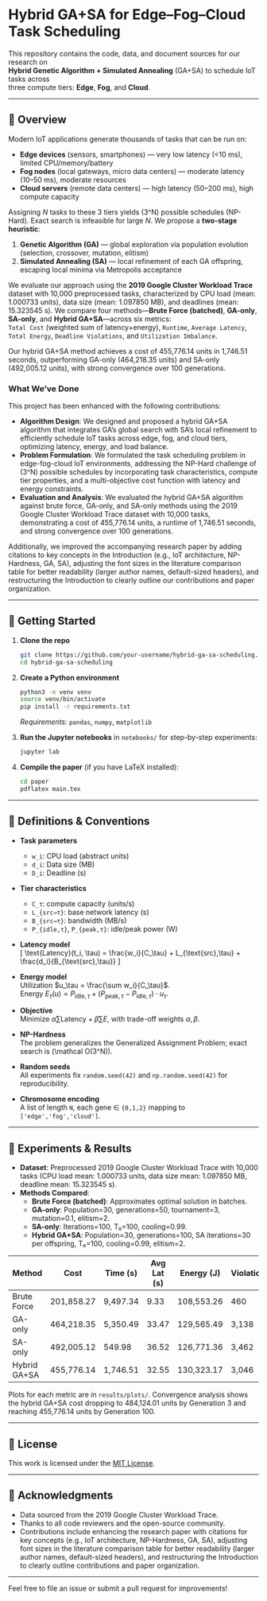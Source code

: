 # Hybrid GA+SA for Edge–Fog–Cloud Task Scheduling

This repository contains the code, data, and document sources for our research on  
**Hybrid Genetic Algorithm + Simulated Annealing** (GA+SA) to schedule IoT tasks across  
three compute tiers: **Edge**, **Fog**, and **Cloud**.  

---

## 📄 Overview

Modern IoT applications generate thousands of tasks that can be run on:

- **Edge devices** (sensors, smartphones) — very low latency (<10 ms), limited CPU/memory/battery  
- **Fog nodes** (local gateways, micro data centers) — moderate latency (10–50 ms), moderate resources  
- **Cloud servers** (remote data centers) — high latency (50–200 ms), high compute capacity  

Assigning _N_ tasks to these 3 tiers yields \(3^N\) possible schedules (NP-Hard). Exact search is infeasible for large _N_. We propose a **two-stage heuristic**:

1. **Genetic Algorithm (GA)** — global exploration via population evolution (selection, crossover, mutation, elitism)  
2. **Simulated Annealing (SA)** — local refinement of each GA offspring, escaping local minima via Metropolis acceptance  

We evaluate our approach using the **2019 Google Cluster Workload Trace** dataset with 10,000 preprocessed tasks, characterized by CPU load (mean: 1.000733 units), data size (mean: 1.097850 MB), and deadlines (mean: 15.323545 s). We compare four methods—**Brute Force (batched)**, **GA-only**, **SA-only**, and **Hybrid GA+SA**—across six metrics:  
`Total Cost` (weighted sum of latency+energy), `Runtime`, `Average Latency`, `Total Energy`, `Deadline Violations`, and `Utilization Imbalance`.  

Our hybrid GA+SA method achieves a cost of 455,776.14 units in 1,746.51 seconds, outperforming GA-only (464,218.35 units) and SA-only (492,005.12 units), with strong convergence over 100 generations.

### What We’ve Done
This project has been enhanced with the following contributions:

- **Algorithm Design**: We designed and proposed a hybrid GA+SA algorithm that integrates GA’s global search with SA’s local refinement to efficiently schedule IoT tasks across edge, fog, and cloud tiers, optimizing latency, energy, and load balance.
- **Problem Formulation**: We formulated the task scheduling problem in edge-fog-cloud IoT environments, addressing the NP-Hard challenge of \(3^N\) possible schedules by incorporating task characteristics, compute tier properties, and a multi-objective cost function with latency and energy constraints.
- **Evaluation and Analysis**: We evaluated the hybrid GA+SA algorithm against brute force, GA-only, and SA-only methods using the 2019 Google Cluster Workload Trace dataset with 10,000 tasks, demonstrating a cost of 455,776.14 units, a runtime of 1,746.51 seconds, and strong convergence over 100 generations.

Additionally, we improved the accompanying research paper by adding citations to key concepts in the Introduction (e.g., IoT architecture, NP-Hardness, GA, SA), adjusting the font sizes in the literature comparison table for better readability (larger author names, default-sized headers), and restructuring the Introduction to clearly outline our contributions and paper organization.

---

## 🚀 Getting Started

1. **Clone the repo**  
   ```bash
   git clone https://github.com/your-username/hybrid-ga-sa-scheduling.git
   cd hybrid-ga-sa-scheduling
   ```

2. **Create a Python environment**  
   ```bash
   python3 -m venv venv
   source venv/bin/activate
   pip install -r requirements.txt
   ```
   _Requirements:_ `pandas`, `numpy`, `matplotlib`

3. **Run the Jupyter notebooks** in `notebooks/` for step-by-step experiments:  
   ```bash
   jupyter lab
   ```

4. **Compile the paper** (if you have LaTeX installed):  
   ```bash
   cd paper
   pdflatex main.tex
   ```

---

## 🔧 Definitions & Conventions

- **Task parameters**  
  - `w_i`: CPU load (abstract units)  
  - `d_i`: Data size (MB)  
  - `D_i`: Deadline (s)  

- **Tier characteristics**  
  - `C_τ`: compute capacity (units/s)  
  - `L_{src→τ}`: base network latency (s)  
  - `B_{src→τ}`: bandwidth (MB/s)  
  - `P_{idle,τ}`, `P_{peak,τ}`: idle/peak power (W)  

- **Latency model**  
  \[
\text{Latency}(t_i, \tau) = \frac{w_i}{C_\tau} + L_{\text{src},\tau} + \frac{d_i}{B_{\text{src},\tau}}
\]

- **Energy model**  
  Utilization $u_\tau = \frac{\sum w_i}{C_\tau}$.  
Energy $E_\tau(u) = P_{\text{idle},\tau} + (P_{\text{peak},\tau} - P_{\text{idle},\tau}) \cdot u_\tau$.

- **Objective**  
  Minimize $\alpha \sum \text{Latency} + \beta \sum E$, with trade-off weights $\alpha, \beta$. 

- **NP-Hardness**  
  The problem generalizes the Generalized Assignment Problem; exact search is \(\mathcal O(3^N)\).

- **Random seeds**  
  All experiments fix `random.seed(42)` and `np.random.seed(42)` for reproducibility.

- **Chromosome encoding**  
  A list of length `N`, each gene ∈ `{0,1,2}` mapping to `['edge','fog','cloud']`.

---

## 🧪 Experiments & Results

- **Dataset**: Preprocessed 2019 Google Cluster Workload Trace with 10,000 tasks (CPU load mean: 1.000733 units, data size mean: 1.097850 MB, deadline mean: 15.323545 s).
- **Methods Compared**:
  - **Brute Force (batched)**: Approximates optimal solution in batches.
  - **GA-only**: Population=30, generations=50, tournament=3, mutation=0.1, elitism=2.
  - **SA-only**: Iterations=100, T₀=100, cooling=0.99.
  - **Hybrid GA+SA**: Population=30, generations=100, SA iterations=30 per offspring, T₀=100, cooling=0.99, elitism=2.

| Method       | Cost       | Time (s) | Avg Lat (s) | Energy (J) | Violations | Util Std |
|--------------|------------|----------|-------------|------------|------------|----------|
| Brute Force  | 201,858.27 | 9,497.34 | 9.33        | 108,553.26 | 460        | 4,149.85 |
| GA-only      | 464,218.35 | 5,350.49 | 33.47       | 129,565.49 | 3,138      | 258.28   |
| SA-only      | 492,005.12 | 549.98   | 36.52       | 126,771.36 | 3,462      | 58.00    |
| Hybrid GA+SA | 455,776.14 | 1,746.51 | 32.55       | 130,323.17 | 3,046      | 325.40   |

Plots for each metric are in `results/plots/`. Convergence analysis shows the hybrid GA+SA cost dropping to 484,124.01 units by Generation 3 and reaching 455,776.14 units by Generation 100.

---

## 📜 License

This work is licensed under the [MIT License](LICENSE).

---

## 🤝 Acknowledgments

- Data sourced from the 2019 Google Cluster Workload Trace.
- Thanks to all code reviewers and the open-source community.
- Contributions include enhancing the research paper with citations for key concepts (e.g., IoT architecture, NP-Hardness, GA, SA), adjusting font sizes in the literature comparison table for better readability (larger author names, default-sized headers), and restructuring the Introduction to clearly outline contributions and paper organization.

---

Feel free to file an issue or submit a pull request for improvements!
